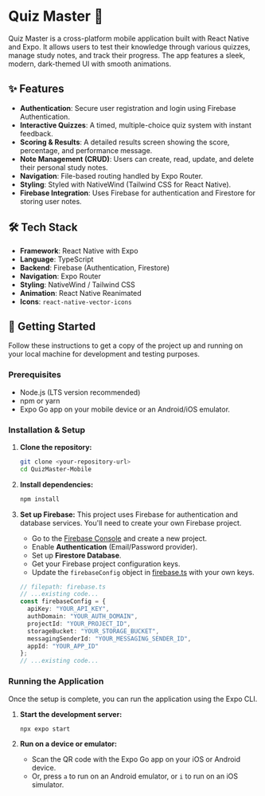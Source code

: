# Quiz Master 🧠

Quiz Master is a cross-platform mobile application built with React Native and Expo. It allows users to test their knowledge through various quizzes, manage study notes, and track their progress. The app features a sleek, modern, dark-themed UI with smooth animations.

## ✨ Features

-   **Authentication**: Secure user registration and login using Firebase Authentication.
-   **Interactive Quizzes**: A timed, multiple-choice quiz system with instant feedback.
-   **Scoring & Results**: A detailed results screen showing the score, percentage, and performance message.
-   **Note Management (CRUD)**: Users can create, read, update, and delete their personal study notes.
-   **Navigation**: File-based routing handled by Expo Router.
-   **Styling**: Styled with NativeWind (Tailwind CSS for React Native).
-   **Firebase Integration**: Uses Firebase for authentication and Firestore for storing user notes.

## 🛠️ Tech Stack

-   **Framework**: React Native with Expo
-   **Language**: TypeScript
-   **Backend**: Firebase (Authentication, Firestore)
-   **Navigation**: Expo Router
-   **Styling**: NativeWind / Tailwind CSS
-   **Animation**: React Native Reanimated
-   **Icons**: `react-native-vector-icons`

## 🚀 Getting Started

Follow these instructions to get a copy of the project up and running on your local machine for development and testing purposes.

### Prerequisites

-   Node.js (LTS version recommended)
-   npm or yarn
-   Expo Go app on your mobile device or an Android/iOS emulator.

### Installation & Setup

1.  **Clone the repository:**
    ```bash
    git clone <your-repository-url>
    cd QuizMaster-Mobile
    ```

2.  **Install dependencies:**
    ```bash
    npm install
    ```

3.  **Set up Firebase:**
    This project uses Firebase for authentication and database services. You'll need to create your own Firebase project.

    -   Go to the [Firebase Console](https://console.firebase.google.com/) and create a new project.
    -   Enable **Authentication** (Email/Password provider).
    -   Set up **Firestore Database**.
    -   Get your Firebase project configuration keys.
    -   Update the `firebaseConfig` object in [firebase.ts](firebase.ts) with your own keys.

    ```typescript
    // filepath: firebase.ts
    // ...existing code...
    const firebaseConfig = {
      apiKey: "YOUR_API_KEY",
      authDomain: "YOUR_AUTH_DOMAIN",
      projectId: "YOUR_PROJECT_ID",
      storageBucket: "YOUR_STORAGE_BUCKET",
      messagingSenderId: "YOUR_MESSAGING_SENDER_ID",
      appId: "YOUR_APP_ID"
    };
    // ...existing code...
    ```

### Running the Application

Once the setup is complete, you can run the application using the Expo CLI.

1.  **Start the development server:**
    ```bash
    npx expo start
    ```

2.  **Run on a device or emulator:**
    -   Scan the QR code with the Expo Go app on your iOS or Android device.
    -   Or, press `a` to run on an Android emulator, or `i` to run on an iOS simulator.
